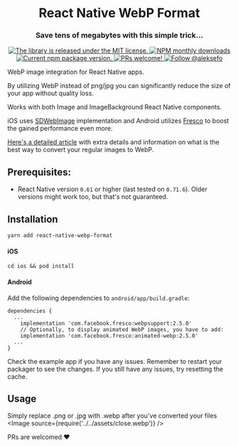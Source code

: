 <h1 align="center">
  React Native WebP Format
</h1>
<h3 align="center">
  Save tens of megabytes with this simple trick...
</h3>
<p align="center">
  <a href="https://github.com/Aleksefo/react-native-webp-format/blob/master/LICENSE">
    <img src="https://img.shields.io/github/license/Aleksefo/react-native-webp-format" alt="The library is released under the MIT license." />
  </a>
  <a href="https://www.npmjs.com/package/react-native-webp-format">
    <img src="https://img.shields.io/npm/dm/react-native-webp-format" alt="NPM monthly downloads">
  </a>
  <a href="https://www.npmjs.com/package/react-native-webp-format">
    <img src="https://img.shields.io/npm/v/react-native-webp-format" alt="Current npm package version." />
  </a>
  <a href="https://github.com/Aleksefo/react-native-webp-format/pulls">
    <img src="https://img.shields.io/badge/PRs-welcome-brightgreen.svg" alt="PRs welcome!" />
  </a>
  <a href="https://twitter.com/intent/follow?screen_name=aleksefo">
    <img src="https://img.shields.io/twitter/follow/aleksefo.svg?label=Follow%20@aleksefo" alt="Follow @aleksefo" />
  </a>
</p>
WebP image integration for React Native apps. 

By utilizing WebP instead of png/jpg you can significantly reduce the size of your app without quality loss.

Works with both Image and ImageBackground React Native components.

iOS uses [SDWebImage](https://github.com/SDWebImage/SDWebImage) implementation and Android utilizes [Fresco](https://github.com/facebook/fresco) to boost the gained performance even more.


[Here's a detailed article](https://medium.com/@aleksefo/reduce-react-native-application-size-with-webp-image-format-41bdd767a7ac) with extra details and information on what is the best way to convert your regular images to WebP.

## Prerequisites:
- React Native version `0.61` or higher (last tested on `0.71.6`). Older versions might work too, but that's not guaranteed.

## Installation
```
yarn add react-native-webp-format
```
#### iOS
```
cd ios && pod install
```
#### Android
Add the following dependencies to `android/app/build.gradle`:
```
dependencies {
  ...
    implementation 'com.facebook.fresco:webpsupport:2.5.0'
    // Optionally, to display animated WebP images, you have to add:
    implementation 'com.facebook.fresco:animated-webp:2.5.0'
  ...
}
```

Check the example app if you have any issues.
Remember to restart your packager to see the changes. If you still have any issues, try resetting the cache.

## Usage
Simply replace .png or .jpg with .webp after you've converted your files
<Image source={require('../../assets/close.webp')} />


PRs are welcomed ❤️
